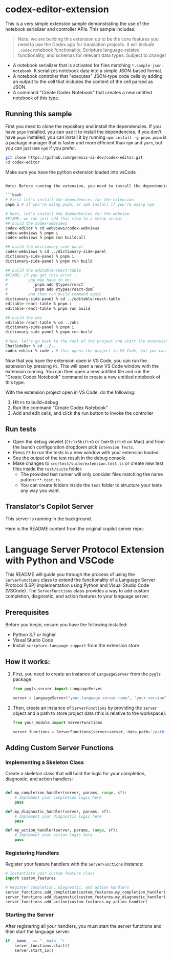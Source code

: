 # codex-editor-extension

This is a very simple extension sample demonstrating the use of the notebook serializer and controller APIs. This sample includes:

> Note: we are building this extension up to be the core features you need to use the Codex app for translation projects. It will include `.codex` notebook functionality, Scripture language-related functionality, and schemas for relevant data types. Subject to change!

-   A notebook serializer that is activated for files matching `*.sample-json-notebook`. It serializes notebook data into a simple JSON-based format.
-   A notebook controller that "executes" JSON-type code cells by adding an output to the cell that includes the content of the cell parsed as JSON.
-   A command "Create Codex Notebook" that creates a new untitled notebook of this type.

## Running this sample

First you need to clone the repository and install the dependencies. If you have `pnpm` installed, you can use it to install the dependencies. If you don't have `pnpm` installed, you can install it by running `npm install -g pnpm`. `pnpm` is a package manager that is faster and more efficient than `npm` and `yarn`, but you can just use `npm` if you prefer.

```bash
git clone https://github.com/genesis-ai-dev/codex-editor.git
cd codex-editor
```

Make sure you have the python extension loaded into vsCode

```bash

Note: Before running the extension, you need to install the dependencies for **both** the extension itself, and any children webviews, such as the `ChatSideBar`. To do this, open a terminal and run the following command:

```bash
# First let's install the dependencies for the extension
pnpm i # if you're using pnpm, or npm install if you're using npm

# Next, let's install the dependencies for the webview 
#FIXME: we can just add this step to a setup script 
## build the codex-webviews
codex-editor % cd webviews/codex-webviews
codex-webviews % pnpm i
codex-webviews % pnpm run build:all

## build the dictionary-side-panel
codex-webviews % cd ../dictionary-side-panel
dictionary-side-panel % pnpm i
dictionary-side-panel % pnpm run build

## build the editable-react-table
#FIXME: if you get this error - 
#         you may have to do:
#           `pnpm add @types/react`
#           `pnpm add @types/react-dom`
#         and then run build command again
dictionary-side-panel % cd ../editable-react-table
editable-react-table % pnpm i
editable-react-table % pnpm run build

## build the obs
editable-react-table % cd ../obs
dictionary-side-panel % pnpm i
dictionary-side-panel % pnpm run build

# Now, let's go back to the root of the project and start the extension
ChatSideBar % cd ../..
codex-editor % code . # this opens the project in VS Code, but you can also open it manually by opening VS Code and opening the extension folder you cloned
```

Now that you have the extension open in VS Code, you can run the extension by pressing `F5`. This will open a new VS Code window with the extension running. You can then open a new untitled file and run the "Create Codex Notebook" command to create a new untitled notebook of this type.

With the extension project open in VS Code, do the following:

1.  Hit `F5` to build+debug
2.  Run the command "Create Codex Notebook"
3.  Add and edit cells, and click the run button to invoke the controller

## Run tests

-   Open the debug viewlet (`Ctrl+Shift+D` or `Cmd+Shift+D` on Mac) and from the launch configuration dropdown pick `Extension Tests`.
-   Press `F5` to run the tests in a new window with your extension loaded.
-   See the output of the test result in the debug console.
-   Make changes to `src/test/suite/extension.test.ts` or create new test files inside the `test/suite` folder.
    -   The provided test runner will only consider files matching the name pattern `**.test.ts`.
    -   You can create folders inside the `test` folder to structure your tests any way you want.

## Translator's Copilot Server

This server is running in the background.

Here is the README content from the original copilot server repo:

# Language Server Protocol Extension with Python and VSCode

This README will guide you through the process of using the `ServerFunctions` class to extend the functionality of a Language Server Protocol (LSP) implementation using Python and Visual Studio Code (VSCode). The `ServerFunctions` class provides a way to add custom completion, diagnostic, and action features to your language server.

## Prerequisites

Before you begin, ensure you have the following installed:

-   Python 3.7 or higher
-   Visual Studio Code
-   Install `scripture-language-support` from the extension store

## How it works:

1. First, you need to create an instance of `LanguageServer` from the `pygls` package:

    ```python
    from pygls.server import LanguageServer

    server = LanguageServer("your-language-server-name", "your-version")
    ```

2. Then, create an instance of `ServerFunctions` by providing the `server` object and a path to store project data (this is relative to the workspace):

    ```python
    from your_module import ServerFunctions

    server_functions = ServerFunctions(server=server, data_path='/path_to_project_data')
    ```

## Adding Custom Server Functions

### Implementing a Skeleton Class

Create a skeleton class that will hold the logic for your completion, diagnostic, and action handlers:

```python

def my_completion_handler(server, params, range, sf):
    # Implement your completion logic here
    pass

def my_diagnostic_handler(server, params, sf):
    # Implement your diagnostic logic here
    pass

def my_action_handler(server, params, range, sf):
    # Implement your action logic here
    pass
```

### Registering Handlers

Register your feature handlers with the `ServerFunctions` instance:

```python
# Instantiate your custom feature class
import custom_features

# Register completion, diagnostic, and action handlers
server_functions.add_completion(custom_features.my_completion_handler)
server_functions.add_diagnostic(custom_features.my_diagnostic_handler)
server_functions.add_action(custom_features.my_action_handler)
```

### Starting the Server

After registering all your handlers, you must start the server functions and then start the language server:

```python
if __name__ == "__main__":
    server_functions.start()
    server.start_io()
```
